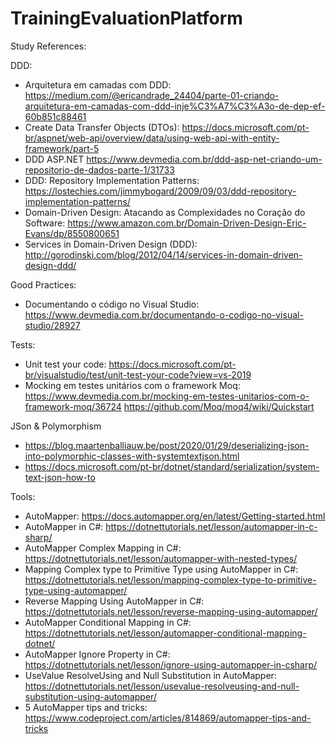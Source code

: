 # TrainingEvaluationPlatform

Study References:

DDD:
* Arquitetura em camadas com DDD: https://medium.com/@ericandrade_24404/parte-01-criando-arquitetura-em-camadas-com-ddd-inje%C3%A7%C3%A3o-de-dep-ef-60b851c88461
* Create Data Transfer Objects (DTOs): https://docs.microsoft.com/pt-br/aspnet/web-api/overview/data/using-web-api-with-entity-framework/part-5
* DDD ASP.NET https://www.devmedia.com.br/ddd-asp-net-criando-um-repositorio-de-dados-parte-1/31733
* DDD: Repository Implementation Patterns: https://lostechies.com/jimmybogard/2009/09/03/ddd-repository-implementation-patterns/
* Domain-Driven Design: Atacando as Complexidades no Coração do Software: https://www.amazon.com.br/Domain-Driven-Design-Eric-Evans/dp/8550800651
* Services in Domain-Driven Design (DDD): http://gorodinski.com/blog/2012/04/14/services-in-domain-driven-design-ddd/

Good Practices:
* Documentando o código no Visual Studio: https://www.devmedia.com.br/documentando-o-codigo-no-visual-studio/28927

Tests:
* Unit test your code: https://docs.microsoft.com/pt-br/visualstudio/test/unit-test-your-code?view=vs-2019
* Mocking em testes unitários com o framework Moq: https://www.devmedia.com.br/mocking-em-testes-unitarios-com-o-framework-moq/36724
https://github.com/Moq/moq4/wiki/Quickstart

JSon & Polymorphism
* https://blog.maartenballiauw.be/post/2020/01/29/deserializing-json-into-polymorphic-classes-with-systemtextjson.html
* https://docs.microsoft.com/pt-br/dotnet/standard/serialization/system-text-json-how-to

Tools:
* AutoMapper: https://docs.automapper.org/en/latest/Getting-started.html
* AutoMapper in C#: https://dotnettutorials.net/lesson/automapper-in-c-sharp/
* AutoMapper Complex Mapping in C#: https://dotnettutorials.net/lesson/automapper-with-nested-types/
* Mapping Complex type to Primitive Type using AutoMapper in C#: https://dotnettutorials.net/lesson/mapping-complex-type-to-primitive-type-using-automapper/
* Reverse Mapping Using AutoMapper in C#: https://dotnettutorials.net/lesson/reverse-mapping-using-automapper/
* AutoMapper Conditional Mapping in C#: https://dotnettutorials.net/lesson/automapper-conditional-mapping-dotnet/
* AutoMapper Ignore Property in C#: https://dotnettutorials.net/lesson/ignore-using-automapper-in-csharp/
* UseValue ResolveUsing and Null Substitution in AutoMapper: https://dotnettutorials.net/lesson/usevalue-resolveusing-and-null-substitution-using-automapper/
* 5 AutoMapper tips and tricks: https://www.codeproject.com/articles/814869/automapper-tips-and-tricks
